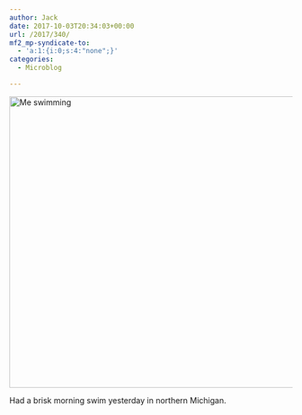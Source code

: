 ```yaml
---
author: Jack
date: 2017-10-03T20:34:03+00:00
url: /2017/340/
mf2_mp-syndicate-to:
  - 'a:1:{i:0;s:4:"none";}'
categories:
  - Microblog

---
```

<img title="Me-swimming.jpg" src="/img/2017/10/Me-swimming.jpg" alt="Me swimming" width="519" height="519" border="0" />

Had a brisk morning swim yesterday in northern Michigan.